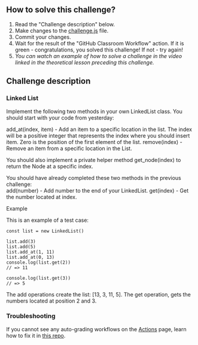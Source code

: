 ## How to solve this challenge?

1. Read the "Challenge description" below.
2. Make changes to the [challenge.js](./challenge.js) file.
3. Commit your changes.
4. Wait for the result of the "GitHub Classroom Workflow" action. If it is green - congratulations, you solved this challenge! If not - try again!
5. _You can watch an example of how to solve a challenge in the video linked in the theoretical lesson preceding this challenge._

## Challenge description

### Linked List

Implement the following two methods in your own LinkedList class. You should start with your code from yesterday:

add_at(index, item) - Add an item to a specific location in the list. The index will be a positive integer that represents the index where you should insert item. Zero is the position of the first element of the list.
remove(index) - Remove an item from a specific location in the List.

You should also implement a private helper method get_node(index) to return the Node at a specific index.

You should have already completed these two methods in the previous challenge:  
add(number) - Add number to the end of your LinkedList.
get(index) - Get the number located at index.

Example

This is an example of a test case:

```
const list = new LinkedList()

list.add(3)
list.add(5)
list.add_at(1, 11)
list.add_at(0, 13)
console.log(list.get(2))
// => 11

console.log(list.get(3))
// => 5
```

The add operations create the list: [13, 3, 11, 5]. The get operation, gets the numbers located at position 2 and 3.

### Troubleshooting

If you cannot see any auto-grading workflows on the [Actions](../../actions) page, learn how to fix it in [this repo](https://github.com/microverse-students/autograding-troubles-js/blob/main/README.md).
